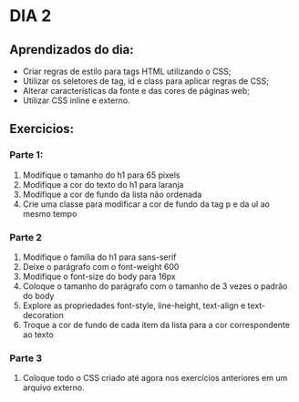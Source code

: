 # DIA 2

## Aprendizados do dia:

* Criar regras de estilo para tags HTML utilizando o CSS;
* Utilizar os seletores de tag, id e class para aplicar regras de CSS;
* Alterar características da fonte e das cores de páginas web;
* Utilizar CSS inline e externo.

## Exercicios:

### Parte 1:
1. Modifique o tamanho do h1 para 65 pixels
2.  Modifique a cor do texto do h1 para laranja
3.  Modifique a cor de fundo da lista não ordenada
4.  Crie uma classe para modificar a cor de fundo da tag p e da ul ao mesmo tempo

### Parte 2
1. Modifique o família do h1 para sans-serif
2. Deixe o parágrafo com o font-weight 600
3. Modifique o font-size do body para 16px
4. Coloque o tamanho do parágrafo com o tamanho de 3 vezes o padrão do body
5. Explore as propriedades font-style, line-height, text-align e text-decoration
6. Troque a cor de fundo de cada item da lista para a cor correspondente ao texto

### Parte 3
1. Coloque todo o CSS criado até agora nos exercícios anteriores em um arquivo externo.